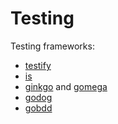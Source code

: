 # Testing

Testing frameworks:

* [testify](https://github.com/stretchr/testify)
* [is](https://github.com/matryer/is)
* [ginkgo](https://github.com/onsi/ginkgo/) and [gomega](https://github.com/onsi/gomega)
* [godog](https://github.com/cucumber/godog)
* [gobdd](https://github.com/go-bdd/gobdd)

